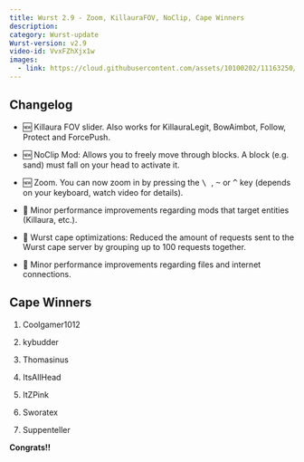 ```yaml
---
title: Wurst 2.9 - Zoom, KillauraFOV, NoClip, Cape Winners
description:
category: Wurst-update
Wurst-version: v2.9
video-id: VvxFZhXjx1w
images:
  - link: https://cloud.githubusercontent.com/assets/10100202/11163250/62429f2c-8ac8-11e5-8c50-a48c5b0862bf.jpg
---
```

## Changelog

- :new: Killaura FOV slider. Also works for KillauraLegit, BowAimbot, Follow, Protect and ForcePush.

- :new: NoClip Mod: Allows you to freely move through blocks. A block (e.g. sand) must fall on your head to activate it.

- :new: Zoom. You can now zoom in by pressing the <kbd> \ </kbd>, <kbd>~</kbd> or <kbd>^</kbd> key (depends on your keyboard, watch video for details).

- :rocket: Minor performance improvements regarding mods that target entities (Killaura, etc.).

- :rocket: Wurst cape optimizations: Reduced the amount of requests sent to the Wurst cape server by grouping up to 100 requests together.

- :rocket: Minor performance improvements regarding files and internet connections.

<!--read more-->

## Cape Winners

1. Coolgamer1012

2. kybudder

3. Thomasinus

4. ItsAllHead

5. ItZPink

6. Sworatex

7. Suppenteller

**Congrats!!**
